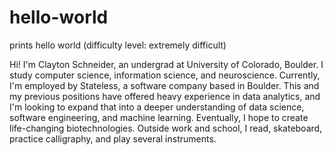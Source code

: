# hello-world
prints hello world (difficulty level: extremely difficult)

Hi! I'm Clayton Schneider, an undergrad at University of Colorado, Boulder. I study computer science, information science, and neuroscience. Currently, I'm employed by Stateless, a software company based in Boulder. This and my previous positions have offered heavy experience in data analytics, and I'm looking to expand that into a deeper understanding of data science, software engineering, and machine learning. Eventually, I hope to create life-changing biotechnologies. Outside work and school, I read, skateboard, practice calligraphy, and play several instruments. 
